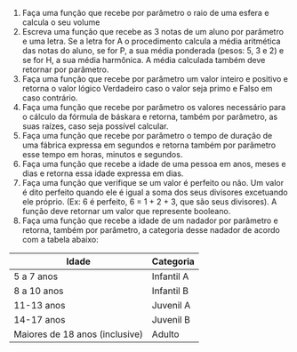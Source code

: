 1. Faça uma função que recebe por parâmetro o raio de uma esfera e calcula o seu volume
2. Escreva uma função que recebe as 3 notas de um aluno por parâmetro e uma letra. Se a letra for A o
procedimento calcula a média aritmética das notas do aluno, se for P, a sua média ponderada (pesos: 5, 3
e 2) e se for H, a sua média harmônica. A média calculada também deve retornar por parâmetro.
3. Faça uma função que recebe por parâmetro um valor inteiro e positivo e retorna o valor lógico Verdadeiro
caso o valor seja primo e Falso em caso contrário.
4. Faça uma função que recebe por parâmetro os valores necessário para o cálculo da fórmula de báskara
e retorna, também por parâmetro, as suas raízes, caso seja possível calcular.
5. Faça uma função que recebe por parâmetro o tempo de duração de uma fábrica expressa em segundos
e retorna também por parâmetro esse tempo em horas, minutos e segundos.
6. Faça uma função que recebe a idade de uma pessoa em anos, meses e dias e retorna essa idade
expressa em dias.
7. Faça uma função que verifique se um valor é perfeito ou não. Um valor é dito perfeito quando ele é igual
a soma dos seus divisores excetuando ele próprio. (Ex: 6 é perfeito, 6 = 1 + 2 + 3, que são seus divisores).
A função deve retornar um valor que represente booleano.
8. Faça uma função que recebe a idade de um nadador por parâmetro e retorna, também por parâmetro,
a categoria desse nadador de acordo com a tabela abaixo:

Idade | Categoria
---|---
5 a 7 anos | Infantil A
8 a 10 anos | Infantil B
11-13 anos | Juvenil A
14-17 anos | Juvenil B
Maiores de 18 anos (inclusive) | Adulto
